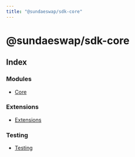 ```yaml
---
title: "@sundaeswap/sdk-core"
---
```


# @sundaeswap/sdk-core

## Index

### Modules

- [Core](Core/Core.md)

### Extensions

- [Extensions](Extensions/Extensions.md)

### Testing

- [Testing](Testing/Testing.md)
